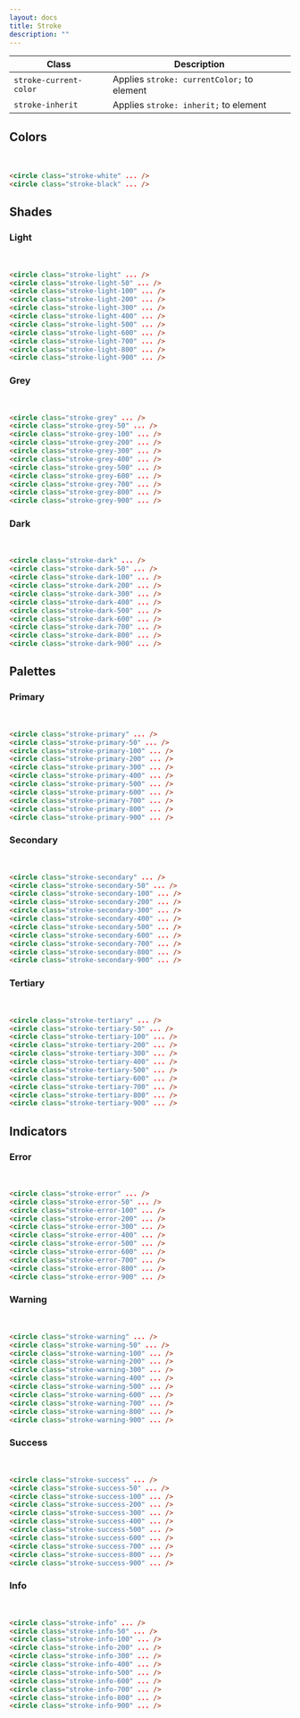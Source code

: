 ```yaml
---
layout: docs
title: Stroke
description: ""
---
```


| Class                  | Description                                |
| ---------------------- | ------------------------------------------ |
| `stroke-current-color` | Applies `stroke: currentColor;` to element |
| `stroke-inherit`       | Applies `stroke: inherit;` to element      |

## Colors

<div>
  <svg xmlns="http://www.w3.org/2000/svg" width="16" height="16" viewBox="0 0 16 16">
    <circle class="stroke-white" stroke-width="4" fill="none" cx="8" cy="8" r="6"/>
  </svg>
  <svg xmlns="http://www.w3.org/2000/svg" width="16" height="16" viewBox="0 0 16 16">
    <circle class="stroke-black" stroke-width="4" fill="none" cx="8" cy="8" r="6"/>
  </svg>
</div>

```html
<circle class="stroke-white" ... />
<circle class="stroke-black" ... />
```

## Shades

### Light

<div>
  <svg xmlns="http://www.w3.org/2000/svg" width="16" height="16" viewBox="0 0 16 16">
    <circle class="stroke-light" stroke-width="4" fill="none" cx="8" cy="8" r="6"/>
  </svg>
  <svg xmlns="http://www.w3.org/2000/svg" width="16" height="16" viewBox="0 0 16 16">
    <circle class="stroke-light-50" stroke-width="4" fill="none" cx="8" cy="8" r="6"/>
  </svg>
  <svg xmlns="http://www.w3.org/2000/svg" width="16" height="16" viewBox="0 0 16 16">
    <circle class="stroke-light-100" stroke-width="4" fill="none" cx="8" cy="8" r="6"/>
  </svg>
  <svg xmlns="http://www.w3.org/2000/svg" width="16" height="16" viewBox="0 0 16 16">
    <circle class="stroke-light-200" stroke-width="4" fill="none" cx="8" cy="8" r="6"/>
  </svg>
  <svg xmlns="http://www.w3.org/2000/svg" width="16" height="16" viewBox="0 0 16 16">
    <circle class="stroke-light-300" stroke-width="4" fill="none" cx="8" cy="8" r="6"/>
  </svg>
  <svg xmlns="http://www.w3.org/2000/svg" width="16" height="16" viewBox="0 0 16 16">
    <circle class="stroke-light-400" stroke-width="4" fill="none" cx="8" cy="8" r="6"/>
  </svg>
  <svg xmlns="http://www.w3.org/2000/svg" width="16" height="16" viewBox="0 0 16 16">
    <circle class="stroke-light-500" stroke-width="4" fill="none" cx="8" cy="8" r="6"/>
  </svg>
  <svg xmlns="http://www.w3.org/2000/svg" width="16" height="16" viewBox="0 0 16 16">
    <circle class="stroke-light-600" stroke-width="4" fill="none" cx="8" cy="8" r="6"/>
  </svg>
  <svg xmlns="http://www.w3.org/2000/svg" width="16" height="16" viewBox="0 0 16 16">
    <circle class="stroke-light-700" stroke-width="4" fill="none" cx="8" cy="8" r="6"/>
  </svg>
  <svg xmlns="http://www.w3.org/2000/svg" width="16" height="16" viewBox="0 0 16 16">
    <circle class="stroke-light-800" stroke-width="4" fill="none" cx="8" cy="8" r="6"/>
  </svg>
  <svg xmlns="http://www.w3.org/2000/svg" width="16" height="16" viewBox="0 0 16 16">
    <circle class="stroke-light-900" stroke-width="4" fill="none" cx="8" cy="8" r="6"/>
  </svg>
</div>

```html
<circle class="stroke-light" ... />
<circle class="stroke-light-50" ... />
<circle class="stroke-light-100" ... />
<circle class="stroke-light-200" ... />
<circle class="stroke-light-300" ... />
<circle class="stroke-light-400" ... />
<circle class="stroke-light-500" ... />
<circle class="stroke-light-600" ... />
<circle class="stroke-light-700" ... />
<circle class="stroke-light-800" ... />
<circle class="stroke-light-900" ... />
```

### Grey

<div>
  <svg xmlns="http://www.w3.org/2000/svg" width="16" height="16" viewBox="0 0 16 16">
    <circle class="stroke-grey" stroke-width="4" fill="none" cx="8" cy="8" r="6"/>
  </svg>
  <svg xmlns="http://www.w3.org/2000/svg" width="16" height="16" viewBox="0 0 16 16">
    <circle class="stroke-grey-50" stroke-width="4" fill="none" cx="8" cy="8" r="6"/>
  </svg>
  <svg xmlns="http://www.w3.org/2000/svg" width="16" height="16" viewBox="0 0 16 16">
    <circle class="stroke-grey-100" stroke-width="4" fill="none" cx="8" cy="8" r="6"/>
  </svg>
  <svg xmlns="http://www.w3.org/2000/svg" width="16" height="16" viewBox="0 0 16 16">
    <circle class="stroke-grey-200" stroke-width="4" fill="none" cx="8" cy="8" r="6"/>
  </svg>
  <svg xmlns="http://www.w3.org/2000/svg" width="16" height="16" viewBox="0 0 16 16">
    <circle class="stroke-grey-300" stroke-width="4" fill="none" cx="8" cy="8" r="6"/>
  </svg>
  <svg xmlns="http://www.w3.org/2000/svg" width="16" height="16" viewBox="0 0 16 16">
    <circle class="stroke-grey-400" stroke-width="4" fill="none" cx="8" cy="8" r="6"/>
  </svg>
  <svg xmlns="http://www.w3.org/2000/svg" width="16" height="16" viewBox="0 0 16 16">
    <circle class="stroke-grey-500" stroke-width="4" fill="none" cx="8" cy="8" r="6"/>
  </svg>
  <svg xmlns="http://www.w3.org/2000/svg" width="16" height="16" viewBox="0 0 16 16">
    <circle class="stroke-grey-600" stroke-width="4" fill="none" cx="8" cy="8" r="6"/>
  </svg>
  <svg xmlns="http://www.w3.org/2000/svg" width="16" height="16" viewBox="0 0 16 16">
    <circle class="stroke-grey-700" stroke-width="4" fill="none" cx="8" cy="8" r="6"/>
  </svg>
  <svg xmlns="http://www.w3.org/2000/svg" width="16" height="16" viewBox="0 0 16 16">
    <circle class="stroke-grey-800" stroke-width="4" fill="none" cx="8" cy="8" r="6"/>
  </svg>
  <svg xmlns="http://www.w3.org/2000/svg" width="16" height="16" viewBox="0 0 16 16">
    <circle class="stroke-grey-900" stroke-width="4" fill="none" cx="8" cy="8" r="6"/>
  </svg>
</div>

```html
<circle class="stroke-grey" ... />
<circle class="stroke-grey-50" ... />
<circle class="stroke-grey-100" ... />
<circle class="stroke-grey-200" ... />
<circle class="stroke-grey-300" ... />
<circle class="stroke-grey-400" ... />
<circle class="stroke-grey-500" ... />
<circle class="stroke-grey-600" ... />
<circle class="stroke-grey-700" ... />
<circle class="stroke-grey-800" ... />
<circle class="stroke-grey-900" ... />
```

### Dark

<div>
  <svg xmlns="http://www.w3.org/2000/svg" width="16" height="16" viewBox="0 0 16 16">
    <circle class="stroke-dark" stroke-width="4" fill="none" cx="8" cy="8" r="6"/>
  </svg>
  <svg xmlns="http://www.w3.org/2000/svg" width="16" height="16" viewBox="0 0 16 16">
    <circle class="stroke-dark-50" stroke-width="4" fill="none" cx="8" cy="8" r="6"/>
  </svg>
  <svg xmlns="http://www.w3.org/2000/svg" width="16" height="16" viewBox="0 0 16 16">
    <circle class="stroke-dark-100" stroke-width="4" fill="none" cx="8" cy="8" r="6"/>
  </svg>
  <svg xmlns="http://www.w3.org/2000/svg" width="16" height="16" viewBox="0 0 16 16">
    <circle class="stroke-dark-200" stroke-width="4" fill="none" cx="8" cy="8" r="6"/>
  </svg>
  <svg xmlns="http://www.w3.org/2000/svg" width="16" height="16" viewBox="0 0 16 16">
    <circle class="stroke-dark-300" stroke-width="4" fill="none" cx="8" cy="8" r="6"/>
  </svg>
  <svg xmlns="http://www.w3.org/2000/svg" width="16" height="16" viewBox="0 0 16 16">
    <circle class="stroke-dark-400" stroke-width="4" fill="none" cx="8" cy="8" r="6"/>
  </svg>
  <svg xmlns="http://www.w3.org/2000/svg" width="16" height="16" viewBox="0 0 16 16">
    <circle class="stroke-dark-500" stroke-width="4" fill="none" cx="8" cy="8" r="6"/>
  </svg>
  <svg xmlns="http://www.w3.org/2000/svg" width="16" height="16" viewBox="0 0 16 16">
    <circle class="stroke-dark-600" stroke-width="4" fill="none" cx="8" cy="8" r="6"/>
  </svg>
  <svg xmlns="http://www.w3.org/2000/svg" width="16" height="16" viewBox="0 0 16 16">
    <circle class="stroke-dark-700" stroke-width="4" fill="none" cx="8" cy="8" r="6"/>
  </svg>
  <svg xmlns="http://www.w3.org/2000/svg" width="16" height="16" viewBox="0 0 16 16">
    <circle class="stroke-dark-800" stroke-width="4" fill="none" cx="8" cy="8" r="6"/>
  </svg>
  <svg xmlns="http://www.w3.org/2000/svg" width="16" height="16" viewBox="0 0 16 16">
    <circle class="stroke-dark-900" stroke-width="4" fill="none" cx="8" cy="8" r="6"/>
  </svg>
</div>

```html
<circle class="stroke-dark" ... />
<circle class="stroke-dark-50" ... />
<circle class="stroke-dark-100" ... />
<circle class="stroke-dark-200" ... />
<circle class="stroke-dark-300" ... />
<circle class="stroke-dark-400" ... />
<circle class="stroke-dark-500" ... />
<circle class="stroke-dark-600" ... />
<circle class="stroke-dark-700" ... />
<circle class="stroke-dark-800" ... />
<circle class="stroke-dark-900" ... />
```

## Palettes

### Primary

<div>
  <svg xmlns="http://www.w3.org/2000/svg" width="16" height="16" viewBox="0 0 16 16">
    <circle class="stroke-primary" stroke-width="4" fill="none" cx="8" cy="8" r="6"/>
  </svg>
  <svg xmlns="http://www.w3.org/2000/svg" width="16" height="16" viewBox="0 0 16 16">
    <circle class="stroke-primary-50" stroke-width="4" fill="none" cx="8" cy="8" r="6"/>
  </svg>
  <svg xmlns="http://www.w3.org/2000/svg" width="16" height="16" viewBox="0 0 16 16">
    <circle class="stroke-primary-100" stroke-width="4" fill="none" cx="8" cy="8" r="6"/>
  </svg>
  <svg xmlns="http://www.w3.org/2000/svg" width="16" height="16" viewBox="0 0 16 16">
    <circle class="stroke-primary-200" stroke-width="4" fill="none" cx="8" cy="8" r="6"/>
  </svg>
  <svg xmlns="http://www.w3.org/2000/svg" width="16" height="16" viewBox="0 0 16 16">
    <circle class="stroke-primary-300" stroke-width="4" fill="none" cx="8" cy="8" r="6"/>
  </svg>
  <svg xmlns="http://www.w3.org/2000/svg" width="16" height="16" viewBox="0 0 16 16">
    <circle class="stroke-primary-400" stroke-width="4" fill="none" cx="8" cy="8" r="6"/>
  </svg>
  <svg xmlns="http://www.w3.org/2000/svg" width="16" height="16" viewBox="0 0 16 16">
    <circle class="stroke-primary-500" stroke-width="4" fill="none" cx="8" cy="8" r="6"/>
  </svg>
  <svg xmlns="http://www.w3.org/2000/svg" width="16" height="16" viewBox="0 0 16 16">
    <circle class="stroke-primary-600" stroke-width="4" fill="none" cx="8" cy="8" r="6"/>
  </svg>
  <svg xmlns="http://www.w3.org/2000/svg" width="16" height="16" viewBox="0 0 16 16">
    <circle class="stroke-primary-700" stroke-width="4" fill="none" cx="8" cy="8" r="6"/>
  </svg>
  <svg xmlns="http://www.w3.org/2000/svg" width="16" height="16" viewBox="0 0 16 16">
    <circle class="stroke-primary-800" stroke-width="4" fill="none" cx="8" cy="8" r="6"/>
  </svg>
  <svg xmlns="http://www.w3.org/2000/svg" width="16" height="16" viewBox="0 0 16 16">
    <circle class="stroke-primary-900" stroke-width="4" fill="none" cx="8" cy="8" r="6"/>
  </svg>
</div>

```html
<circle class="stroke-primary" ... />
<circle class="stroke-primary-50" ... />
<circle class="stroke-primary-100" ... />
<circle class="stroke-primary-200" ... />
<circle class="stroke-primary-300" ... />
<circle class="stroke-primary-400" ... />
<circle class="stroke-primary-500" ... />
<circle class="stroke-primary-600" ... />
<circle class="stroke-primary-700" ... />
<circle class="stroke-primary-800" ... />
<circle class="stroke-primary-900" ... />
```

### Secondary

<div>
  <svg xmlns="http://www.w3.org/2000/svg" width="16" height="16" viewBox="0 0 16 16">
    <circle class="stroke-secondary" stroke-width="4" fill="none" cx="8" cy="8" r="6"/>
  </svg>
  <svg xmlns="http://www.w3.org/2000/svg" width="16" height="16" viewBox="0 0 16 16">
    <circle class="stroke-secondary-50" stroke-width="4" fill="none" cx="8" cy="8" r="6"/>
  </svg>
  <svg xmlns="http://www.w3.org/2000/svg" width="16" height="16" viewBox="0 0 16 16">
    <circle class="stroke-secondary-100" stroke-width="4" fill="none" cx="8" cy="8" r="6"/>
  </svg>
  <svg xmlns="http://www.w3.org/2000/svg" width="16" height="16" viewBox="0 0 16 16">
    <circle class="stroke-secondary-200" stroke-width="4" fill="none" cx="8" cy="8" r="6"/>
  </svg>
  <svg xmlns="http://www.w3.org/2000/svg" width="16" height="16" viewBox="0 0 16 16">
    <circle class="stroke-secondary-300" stroke-width="4" fill="none" cx="8" cy="8" r="6"/>
  </svg>
  <svg xmlns="http://www.w3.org/2000/svg" width="16" height="16" viewBox="0 0 16 16">
    <circle class="stroke-secondary-400" stroke-width="4" fill="none" cx="8" cy="8" r="6"/>
  </svg>
  <svg xmlns="http://www.w3.org/2000/svg" width="16" height="16" viewBox="0 0 16 16">
    <circle class="stroke-secondary-500" stroke-width="4" fill="none" cx="8" cy="8" r="6"/>
  </svg>
  <svg xmlns="http://www.w3.org/2000/svg" width="16" height="16" viewBox="0 0 16 16">
    <circle class="stroke-secondary-600" stroke-width="4" fill="none" cx="8" cy="8" r="6"/>
  </svg>
  <svg xmlns="http://www.w3.org/2000/svg" width="16" height="16" viewBox="0 0 16 16">
    <circle class="stroke-secondary-700" stroke-width="4" fill="none" cx="8" cy="8" r="6"/>
  </svg>
  <svg xmlns="http://www.w3.org/2000/svg" width="16" height="16" viewBox="0 0 16 16">
    <circle class="stroke-secondary-800" stroke-width="4" fill="none" cx="8" cy="8" r="6"/>
  </svg>
  <svg xmlns="http://www.w3.org/2000/svg" width="16" height="16" viewBox="0 0 16 16">
    <circle class="stroke-secondary-900" stroke-width="4" fill="none" cx="8" cy="8" r="6"/>
  </svg>
</div>

```html
<circle class="stroke-secondary" ... />
<circle class="stroke-secondary-50" ... />
<circle class="stroke-secondary-100" ... />
<circle class="stroke-secondary-200" ... />
<circle class="stroke-secondary-300" ... />
<circle class="stroke-secondary-400" ... />
<circle class="stroke-secondary-500" ... />
<circle class="stroke-secondary-600" ... />
<circle class="stroke-secondary-700" ... />
<circle class="stroke-secondary-800" ... />
<circle class="stroke-secondary-900" ... />
```

### Tertiary

<div>
  <svg xmlns="http://www.w3.org/2000/svg" width="16" height="16" viewBox="0 0 16 16">
    <circle class="stroke-tertiary" stroke-width="4" fill="none" cx="8" cy="8" r="6"/>
  </svg>
  <svg xmlns="http://www.w3.org/2000/svg" width="16" height="16" viewBox="0 0 16 16">
    <circle class="stroke-tertiary-50" stroke-width="4" fill="none" cx="8" cy="8" r="6"/>
  </svg>
  <svg xmlns="http://www.w3.org/2000/svg" width="16" height="16" viewBox="0 0 16 16">
    <circle class="stroke-tertiary-100" stroke-width="4" fill="none" cx="8" cy="8" r="6"/>
  </svg>
  <svg xmlns="http://www.w3.org/2000/svg" width="16" height="16" viewBox="0 0 16 16">
    <circle class="stroke-tertiary-200" stroke-width="4" fill="none" cx="8" cy="8" r="6"/>
  </svg>
  <svg xmlns="http://www.w3.org/2000/svg" width="16" height="16" viewBox="0 0 16 16">
    <circle class="stroke-tertiary-300" stroke-width="4" fill="none" cx="8" cy="8" r="6"/>
  </svg>
  <svg xmlns="http://www.w3.org/2000/svg" width="16" height="16" viewBox="0 0 16 16">
    <circle class="stroke-tertiary-400" stroke-width="4" fill="none" cx="8" cy="8" r="6"/>
  </svg>
  <svg xmlns="http://www.w3.org/2000/svg" width="16" height="16" viewBox="0 0 16 16">
    <circle class="stroke-tertiary-500" stroke-width="4" fill="none" cx="8" cy="8" r="6"/>
  </svg>
  <svg xmlns="http://www.w3.org/2000/svg" width="16" height="16" viewBox="0 0 16 16">
    <circle class="stroke-tertiary-600" stroke-width="4" fill="none" cx="8" cy="8" r="6"/>
  </svg>
  <svg xmlns="http://www.w3.org/2000/svg" width="16" height="16" viewBox="0 0 16 16">
    <circle class="stroke-tertiary-700" stroke-width="4" fill="none" cx="8" cy="8" r="6"/>
  </svg>
  <svg xmlns="http://www.w3.org/2000/svg" width="16" height="16" viewBox="0 0 16 16">
    <circle class="stroke-tertiary-800" stroke-width="4" fill="none" cx="8" cy="8" r="6"/>
  </svg>
  <svg xmlns="http://www.w3.org/2000/svg" width="16" height="16" viewBox="0 0 16 16">
    <circle class="stroke-tertiary-900" stroke-width="4" fill="none" cx="8" cy="8" r="6"/>
  </svg>
</div>

```html
<circle class="stroke-tertiary" ... />
<circle class="stroke-tertiary-50" ... />
<circle class="stroke-tertiary-100" ... />
<circle class="stroke-tertiary-200" ... />
<circle class="stroke-tertiary-300" ... />
<circle class="stroke-tertiary-400" ... />
<circle class="stroke-tertiary-500" ... />
<circle class="stroke-tertiary-600" ... />
<circle class="stroke-tertiary-700" ... />
<circle class="stroke-tertiary-800" ... />
<circle class="stroke-tertiary-900" ... />
```

## Indicators

### Error

<div>
  <svg xmlns="http://www.w3.org/2000/svg" width="16" height="16" viewBox="0 0 16 16">
    <circle class="stroke-error" stroke-width="4" fill="none" cx="8" cy="8" r="6"/>
  </svg>
  <svg xmlns="http://www.w3.org/2000/svg" width="16" height="16" viewBox="0 0 16 16">
    <circle class="stroke-error-50" stroke-width="4" fill="none" cx="8" cy="8" r="6"/>
  </svg>
  <svg xmlns="http://www.w3.org/2000/svg" width="16" height="16" viewBox="0 0 16 16">
    <circle class="stroke-error-100" stroke-width="4" fill="none" cx="8" cy="8" r="6"/>
  </svg>
  <svg xmlns="http://www.w3.org/2000/svg" width="16" height="16" viewBox="0 0 16 16">
    <circle class="stroke-error-200" stroke-width="4" fill="none" cx="8" cy="8" r="6"/>
  </svg>
  <svg xmlns="http://www.w3.org/2000/svg" width="16" height="16" viewBox="0 0 16 16">
    <circle class="stroke-error-300" stroke-width="4" fill="none" cx="8" cy="8" r="6"/>
  </svg>
  <svg xmlns="http://www.w3.org/2000/svg" width="16" height="16" viewBox="0 0 16 16">
    <circle class="stroke-error-400" stroke-width="4" fill="none" cx="8" cy="8" r="6"/>
  </svg>
  <svg xmlns="http://www.w3.org/2000/svg" width="16" height="16" viewBox="0 0 16 16">
    <circle class="stroke-error-500" stroke-width="4" fill="none" cx="8" cy="8" r="6"/>
  </svg>
  <svg xmlns="http://www.w3.org/2000/svg" width="16" height="16" viewBox="0 0 16 16">
    <circle class="stroke-error-600" stroke-width="4" fill="none" cx="8" cy="8" r="6"/>
  </svg>
  <svg xmlns="http://www.w3.org/2000/svg" width="16" height="16" viewBox="0 0 16 16">
    <circle class="stroke-error-700" stroke-width="4" fill="none" cx="8" cy="8" r="6"/>
  </svg>
  <svg xmlns="http://www.w3.org/2000/svg" width="16" height="16" viewBox="0 0 16 16">
    <circle class="stroke-error-800" stroke-width="4" fill="none" cx="8" cy="8" r="6"/>
  </svg>
  <svg xmlns="http://www.w3.org/2000/svg" width="16" height="16" viewBox="0 0 16 16">
    <circle class="stroke-error-900" stroke-width="4" fill="none" cx="8" cy="8" r="6"/>
  </svg>
</div>

```html
<circle class="stroke-error" ... />
<circle class="stroke-error-50" ... />
<circle class="stroke-error-100" ... />
<circle class="stroke-error-200" ... />
<circle class="stroke-error-300" ... />
<circle class="stroke-error-400" ... />
<circle class="stroke-error-500" ... />
<circle class="stroke-error-600" ... />
<circle class="stroke-error-700" ... />
<circle class="stroke-error-800" ... />
<circle class="stroke-error-900" ... />
```

### Warning

<div>
  <svg xmlns="http://www.w3.org/2000/svg" width="16" height="16" viewBox="0 0 16 16">
    <circle class="stroke-warning" stroke-width="4" fill="none" cx="8" cy="8" r="6"/>
  </svg>
  <svg xmlns="http://www.w3.org/2000/svg" width="16" height="16" viewBox="0 0 16 16">
    <circle class="stroke-warning-50" stroke-width="4" fill="none" cx="8" cy="8" r="6"/>
  </svg>
  <svg xmlns="http://www.w3.org/2000/svg" width="16" height="16" viewBox="0 0 16 16">
    <circle class="stroke-warning-100" stroke-width="4" fill="none" cx="8" cy="8" r="6"/>
  </svg>
  <svg xmlns="http://www.w3.org/2000/svg" width="16" height="16" viewBox="0 0 16 16">
    <circle class="stroke-warning-200" stroke-width="4" fill="none" cx="8" cy="8" r="6"/>
  </svg>
  <svg xmlns="http://www.w3.org/2000/svg" width="16" height="16" viewBox="0 0 16 16">
    <circle class="stroke-warning-300" stroke-width="4" fill="none" cx="8" cy="8" r="6"/>
  </svg>
  <svg xmlns="http://www.w3.org/2000/svg" width="16" height="16" viewBox="0 0 16 16">
    <circle class="stroke-warning-400" stroke-width="4" fill="none" cx="8" cy="8" r="6"/>
  </svg>
  <svg xmlns="http://www.w3.org/2000/svg" width="16" height="16" viewBox="0 0 16 16">
    <circle class="stroke-warning-500" stroke-width="4" fill="none" cx="8" cy="8" r="6"/>
  </svg>
  <svg xmlns="http://www.w3.org/2000/svg" width="16" height="16" viewBox="0 0 16 16">
    <circle class="stroke-warning-600" stroke-width="4" fill="none" cx="8" cy="8" r="6"/>
  </svg>
  <svg xmlns="http://www.w3.org/2000/svg" width="16" height="16" viewBox="0 0 16 16">
    <circle class="stroke-warning-700" stroke-width="4" fill="none" cx="8" cy="8" r="6"/>
  </svg>
  <svg xmlns="http://www.w3.org/2000/svg" width="16" height="16" viewBox="0 0 16 16">
    <circle class="stroke-warning-800" stroke-width="4" fill="none" cx="8" cy="8" r="6"/>
  </svg>
  <svg xmlns="http://www.w3.org/2000/svg" width="16" height="16" viewBox="0 0 16 16">
    <circle class="stroke-warning-900" stroke-width="4" fill="none" cx="8" cy="8" r="6"/>
  </svg>
</div>

```html
<circle class="stroke-warning" ... />
<circle class="stroke-warning-50" ... />
<circle class="stroke-warning-100" ... />
<circle class="stroke-warning-200" ... />
<circle class="stroke-warning-300" ... />
<circle class="stroke-warning-400" ... />
<circle class="stroke-warning-500" ... />
<circle class="stroke-warning-600" ... />
<circle class="stroke-warning-700" ... />
<circle class="stroke-warning-800" ... />
<circle class="stroke-warning-900" ... />
```

### Success

<div>
  <svg xmlns="http://www.w3.org/2000/svg" width="16" height="16" viewBox="0 0 16 16">
    <circle class="stroke-success" stroke-width="4" fill="none" cx="8" cy="8" r="6"/>
  </svg>
  <svg xmlns="http://www.w3.org/2000/svg" width="16" height="16" viewBox="0 0 16 16">
    <circle class="stroke-success-50" stroke-width="4" fill="none" cx="8" cy="8" r="6"/>
  </svg>
  <svg xmlns="http://www.w3.org/2000/svg" width="16" height="16" viewBox="0 0 16 16">
    <circle class="stroke-success-100" stroke-width="4" fill="none" cx="8" cy="8" r="6"/>
  </svg>
  <svg xmlns="http://www.w3.org/2000/svg" width="16" height="16" viewBox="0 0 16 16">
    <circle class="stroke-success-200" stroke-width="4" fill="none" cx="8" cy="8" r="6"/>
  </svg>
  <svg xmlns="http://www.w3.org/2000/svg" width="16" height="16" viewBox="0 0 16 16">
    <circle class="stroke-success-300" stroke-width="4" fill="none" cx="8" cy="8" r="6"/>
  </svg>
  <svg xmlns="http://www.w3.org/2000/svg" width="16" height="16" viewBox="0 0 16 16">
    <circle class="stroke-success-400" stroke-width="4" fill="none" cx="8" cy="8" r="6"/>
  </svg>
  <svg xmlns="http://www.w3.org/2000/svg" width="16" height="16" viewBox="0 0 16 16">
    <circle class="stroke-success-500" stroke-width="4" fill="none" cx="8" cy="8" r="6"/>
  </svg>
  <svg xmlns="http://www.w3.org/2000/svg" width="16" height="16" viewBox="0 0 16 16">
    <circle class="stroke-success-600" stroke-width="4" fill="none" cx="8" cy="8" r="6"/>
  </svg>
  <svg xmlns="http://www.w3.org/2000/svg" width="16" height="16" viewBox="0 0 16 16">
    <circle class="stroke-success-700" stroke-width="4" fill="none" cx="8" cy="8" r="6"/>
  </svg>
  <svg xmlns="http://www.w3.org/2000/svg" width="16" height="16" viewBox="0 0 16 16">
    <circle class="stroke-success-800" stroke-width="4" fill="none" cx="8" cy="8" r="6"/>
  </svg>
  <svg xmlns="http://www.w3.org/2000/svg" width="16" height="16" viewBox="0 0 16 16">
    <circle class="stroke-success-900" stroke-width="4" fill="none" cx="8" cy="8" r="6"/>
  </svg>
</div>

```html
<circle class="stroke-success" ... />
<circle class="stroke-success-50" ... />
<circle class="stroke-success-100" ... />
<circle class="stroke-success-200" ... />
<circle class="stroke-success-300" ... />
<circle class="stroke-success-400" ... />
<circle class="stroke-success-500" ... />
<circle class="stroke-success-600" ... />
<circle class="stroke-success-700" ... />
<circle class="stroke-success-800" ... />
<circle class="stroke-success-900" ... />
```

### Info

<div>
  <svg xmlns="http://www.w3.org/2000/svg" width="16" height="16" viewBox="0 0 16 16">
    <circle class="stroke-info" stroke-width="4" fill="none" cx="8" cy="8" r="6"/>
  </svg>
  <svg xmlns="http://www.w3.org/2000/svg" width="16" height="16" viewBox="0 0 16 16">
    <circle class="stroke-info-50" stroke-width="4" fill="none" cx="8" cy="8" r="6"/>
  </svg>
  <svg xmlns="http://www.w3.org/2000/svg" width="16" height="16" viewBox="0 0 16 16">
    <circle class="stroke-info-100" stroke-width="4" fill="none" cx="8" cy="8" r="6"/>
  </svg>
  <svg xmlns="http://www.w3.org/2000/svg" width="16" height="16" viewBox="0 0 16 16">
    <circle class="stroke-info-200" stroke-width="4" fill="none" cx="8" cy="8" r="6"/>
  </svg>
  <svg xmlns="http://www.w3.org/2000/svg" width="16" height="16" viewBox="0 0 16 16">
    <circle class="stroke-info-300" stroke-width="4" fill="none" cx="8" cy="8" r="6"/>
  </svg>
  <svg xmlns="http://www.w3.org/2000/svg" width="16" height="16" viewBox="0 0 16 16">
    <circle class="stroke-info-400" stroke-width="4" fill="none" cx="8" cy="8" r="6"/>
  </svg>
  <svg xmlns="http://www.w3.org/2000/svg" width="16" height="16" viewBox="0 0 16 16">
    <circle class="stroke-info-500" stroke-width="4" fill="none" cx="8" cy="8" r="6"/>
  </svg>
  <svg xmlns="http://www.w3.org/2000/svg" width="16" height="16" viewBox="0 0 16 16">
    <circle class="stroke-info-600" stroke-width="4" fill="none" cx="8" cy="8" r="6"/>
  </svg>
  <svg xmlns="http://www.w3.org/2000/svg" width="16" height="16" viewBox="0 0 16 16">
    <circle class="stroke-info-700" stroke-width="4" fill="none" cx="8" cy="8" r="6"/>
  </svg>
  <svg xmlns="http://www.w3.org/2000/svg" width="16" height="16" viewBox="0 0 16 16">
    <circle class="stroke-info-800" stroke-width="4" fill="none" cx="8" cy="8" r="6"/>
  </svg>
  <svg xmlns="http://www.w3.org/2000/svg" width="16" height="16" viewBox="0 0 16 16">
    <circle class="stroke-info-900" stroke-width="4" fill="none" cx="8" cy="8" r="6"/>
  </svg>
</div>

```html
<circle class="stroke-info" ... />
<circle class="stroke-info-50" ... />
<circle class="stroke-info-100" ... />
<circle class="stroke-info-200" ... />
<circle class="stroke-info-300" ... />
<circle class="stroke-info-400" ... />
<circle class="stroke-info-500" ... />
<circle class="stroke-info-600" ... />
<circle class="stroke-info-700" ... />
<circle class="stroke-info-800" ... />
<circle class="stroke-info-900" ... />
```
